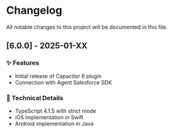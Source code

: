 # Changelog

All notable changes to this project will be documented in this file.

## [6.0.0] - 2025-01-XX

### ✨ Features

- Initial release of Capacitor 6 plugin
- Connection with Agent Salesforce SDK

### 🔧 Technical Details

- TypeScript 4.1.5 with strict mode
- iOS implementation in Swift
- Android implementation in Java